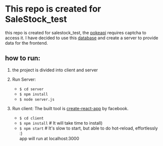 # This repo is created for SaleStock_test
this repo is created for salestock_test, the [pokeapi](http://www.pokeapi.co/) requires captcha to access it.
I have decided to use this [database](https://github.com/Biuni/PokemonGO-Pokedex/blob/master/pokedex.json) and create a server to provide data for the frontend.

## how to run:
1. the project is divided into client and server
2. Run Server: 
   * `$ cd server`
   * `$ npm install`
   * `$ node server.js`

3. Run client:
   The built tool is [create-react-app](https://facebook.github.io/react/blog/2016/07/22/create-apps-with-no-configuration.html) by facebook.
   * `$ cd client`
   * `$ npm install` # It will take time to install)
   * `$ npm start` # It's slow to start, but able to do hot-reload, effortlessly :)  
   app will run at localhost:3000


